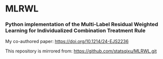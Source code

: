 # MLRWL

### Python implementation of the Multi-Label Residual Weighted Learning for Individualized Combination Treatment Rule

My co-authored paper: https://doi.org/10.1214/24-EJS2236

This repository is mirrored from: https://github.com/statsqixu/MLRWL.git
